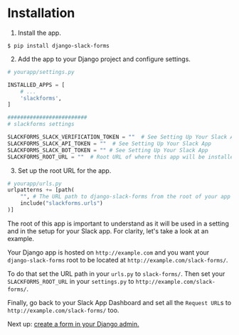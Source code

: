 # Installation

1. Install the app.

  ```
  $ pip install django-slack-forms
  ```

2. Add the app to your Django project and configure settings.

  ```python
  # yourapp/settings.py

  INSTALLED_APPS = [
      # ...
      'slackforms',
  ]

  #########################
  # slackforms settings

  SLACKFORMS_SLACK_VERIFICATION_TOKEN = ""  # See Setting Up Your Slack App
  SLACKFORMS_SLACK_API_TOKEN = ""  # See Setting Up Your Slack App
  SLACKFORMS_SLACK_BOT_TOKEN = "" # See Setting Up Your Slack App
  SLACKFORMS_ROOT_URL = ""  # Root URL of where this app will be installed
  ```

3. Set up the root URL for the app.

  ```python
  # yourapp/urls.py
  urlpatterns += [path(
      "", # The URL path to django-slack-forms from the root of your app
      include("slackforms.urls")
  )]
  ```

The root of this app is important to understand as it will be used in a setting and in the setup for your Slack app. For clarity, let's take a look at an example.

Your Django app is hosted on `http://example.com` and you want your `django-slack-forms` root to be located at `http://example.com/slack-forms/`.

To do that set the URL path in your `urls.py` to `slack-forms/`. Then set your `SLACKFORMS_ROOT_URL` in your `settings.py` to `http://example.com/slack-forms/`.

Finally, go back to your Slack App Dashboard and set all the `Request URL`s to `http://example.com/slack-forms/` too.

Next up: [create a form in your Django admin.](docs/Creating-Forms.md)
